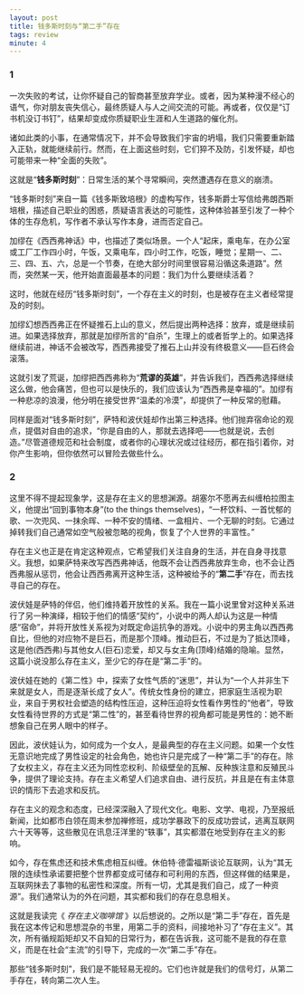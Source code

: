 ```yaml
---
layout: post
title: 钱多斯时刻与“第二手”存在
tags: review
minute: 4
---
```


### 1

一次失败的考试，让你怀疑自己的智商甚至放弃学业。或者，因为某种漫不经心的语气，你对朋友丧失信心，最终质疑人与人之间交流的可能。再或者，仅仅是“订书机没订书钉”，结果却变成你质疑职业生涯和人生道路的催化剂。

诸如此类的小事，在通常情况下，并不会导致我们宇宙的坍塌，我们只需要重新踏入正轨，就能继续前行。然而，在上面这些时刻，它们猝不及防，引发怀疑，却也可能带来一种“全面的失败”。

这就是“**钱多斯时刻**”：日常生活的某个寻常瞬间，突然遭遇存在意义的崩溃。

“钱多斯时刻”来自一篇《钱多斯致培根》的虚构写作，钱多斯爵士写信给弗朗西斯培根，描述自己职业的困惑，质疑语言表达的可能性，这种体验甚至引发了一种个体的生存危机，写作者不承认写作本身，进而否定自己。

加缪在《西西弗神话》中，也描述了类似场景。一个人“起床，乘电车，在办公室或工厂工作四小时，午饭，又乘电车，四小时工作，吃饭，睡觉；星期一、二、三、四、五、六，总是一个节奏，在绝大部分时间里很容易沿循这条道路”。然而，突然某一天，他开始直面最基本的问题：我们为什么要继续活着？

这时，他就在经历“钱多斯时刻”，一个存在主义的时刻，也是被存在主义者经常提及的时刻。

加缪幻想西西弗正在怀疑推石上山的意义，然后提出两种选择：放弃，或是继续前进。如果选择放弃，那就是加缪所言的“自杀”，生理上的或者哲学上的。如果选择继续前进，神话不会被改写，西西弗接受了推石上山并没有终极意义——巨石终会滚落。

这就引发了荒诞，加缪把西西弗称为“**荒谬的英雄**”，并告诉我们，西西弗选择继续这么做，他会痛苦，但也可以是快乐的，我们应该认为“西西弗是幸福的”。加缪有一种悲凉的浪漫，他分明在接受世界“温柔的冷漠”，却提供了一种反常的慰藉。

同样是面对“钱多斯时刻”，萨特和波伏娃却作出第三种选择。他们抛弃宿命论的观点，提倡对自由的追求，“你是自由的人，那就去选择吧——也就是说，去创造。”尽管道德规范和社会制度，或者你的心理状况或过往经历，都在指引着你，对你产生影响，但你依然可以冒险去做些什么。

### 2

这里不得不提起现象学，这是存在主义的思想渊源。胡塞尔不愿再去纠缠柏拉图主义，他提出“回到事物本身”(to the things themselves)，“一杯饮料、一首忧郁的歌、一次兜风、一抹余晖、一种不安的情绪、一盒相片、一个无聊的时刻。它通过掉转我们自己通常如空气般被忽略的视角，恢复了个人世界的丰富性。”

存在主义也正是在肯定这种观点，它希望我们关注自身的生活，并在自身寻找意义。我想，如果萨特来改写西西弗神话，他既不会让西西弗放弃生命，也不会让西西弗服从惩罚，他会让西西弗离开这种生活，这种被给予的“**第二手**”存在，而去找寻自己的存在。

波伏娃是萨特的伴侣，他们维持着开放性的关系。我在一篇小说里曾对这种关系进行了另一种演绎，相较于他们的情感“契约”，小说中的两人却认为这是一种情感“宿命”，并将开放性关系视为对既定命运抗争的游戏。小说中的男主角以西西弗自比，但他的对应物不是巨石，而是那个顶峰。推动巨石，不过是为了抵达顶峰，这是他(西西弗)与其他女人(巨石)恋爱，却又与女主角(顶峰)结婚的隐喻。显然，这篇小说没那么存在主义，至少它的存在是“第二手”的。

波伏娃在她的《第二性》中，探索了女性气质的“迷思”，并认为“一个人并非生下来就是女人，而是逐渐长成了女人”。传统女性身份的建立，把家庭生活视为职业，来自于男权社会塑造的结构性压迫，这种压迫将女性看作男性的“他者”，导致女性看待世界的方式是“第二性”的，甚至看待世界的视角都可能是男性的：她不断想象自己在男人眼中的样子。

因此，波伏娃认为，如何成为一个女人，是最典型的存在主义问题。如果一个女性无意识地完成了男性设定的社会角色，她也许只是完成了一种“第二手”的存在。除了女权主义，存在主义还为同性恋权利、阶级壁垒的瓦解、反种族注意和反殖民斗争，提供了理论支持。存在主义希望人们追求自由、进行反抗，并且是在有主体意识的情形下去追求和反抗。

存在主义的观念和态度，已经深深融入了现代文化。电影、文学、电视，乃至报纸新闻，比如都市白领在周末参加禅修班，成功学暴政下的反成功尝试，逃离互联网六十天等等，这些散见在讯息汪洋里的“轶事”，其实都潜在地受到存在主义的影响。

如今，存在焦虑还和技术焦虑相互纠缠。休伯特·德雷福斯谈论互联网，认为“其无限的连续性承诺要把整个世界都变成可储存和可利用的东西，但这样做的结果是，互联网抹去了事物的私密性和深度。所有一切，尤其是我们自己，成了一种资源”。我们通常认为的外在问题，其实都和我们的存在息息相关。

这就是我读完《 *存在主义咖啡馆* 》以后想说的。之所以是“第二手”存在，首先是我在这本传记和思想混杂的书里，用第二手的资料，间接地补习了“存在主义”。其次，所有循规蹈矩却又不自知的日常行为，都在告诉我，这可能不是我的存在意义，而是在社会“主流”的引导下，完成的一次“第二手”存在。

那些“钱多斯时刻”，我们是不能轻易无视的。它们也许就是我们的信号灯，从第二手存在，转向第二次人生。
